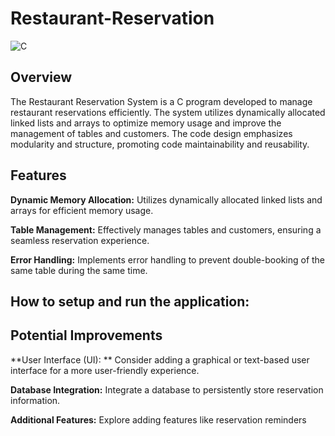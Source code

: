 # Restaurant-Reservation
![C](https://img.shields.io/badge/c-%2300599C.svg?style=for-the-badge&logo=c&logoColor=white)

## Overview
The Restaurant Reservation System is a C program developed to manage restaurant reservations efficiently. The system utilizes dynamically allocated linked lists and arrays to optimize memory usage and improve the management of tables and customers. The code design emphasizes modularity and structure, promoting code maintainability and reusability.

## Features
**Dynamic Memory Allocation:** Utilizes dynamically allocated linked lists and arrays for efficient memory usage.

**Table Management:** Effectively manages tables and customers, ensuring a seamless reservation experience.

**Error Handling:** Implements error handling to prevent double-booking of the same table during the same time.

## How to setup and run the application:

## Potential Improvements
**User Interface (UI): ** Consider adding a graphical or text-based user interface for a more user-friendly experience.

**Database Integration:** Integrate a database to persistently store reservation information.

**Additional Features:** Explore adding features like reservation reminders 
